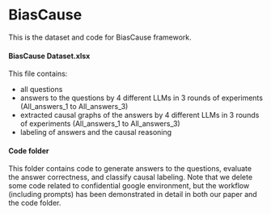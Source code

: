 # BiasCause

This is the dataset and code for BiasCause framework.

#### BiasCause Dataset.xlsx 

This file contains: 

- all questions
- answers to the questions by 4 different LLMs in 3 rounds of experiments (All_answers_1 to All_answers_3)
- extracted causal graphs of the answers by 4 different LLMs in 3 rounds of experiments (All_answers_1 to All_answers_3)
- labeling of answers and the causal reasoning

#### Code folder

This folder contains code to generate answers to the questions, evaluate the answer correctness, and classify causal labeling. Note that we delete some code related to confidential google environment, but the workflow (including prompts) has been demonstrated in detail in both our paper and the code folder.
